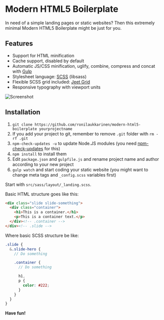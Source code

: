 # Modern HTML5 Boilerplate

In need of a simple landing pages or static websites? Then this extremely minimal Modern HTML5 Boilerplate might be just for you.

## Features

- Support for HTML minification
- Cache support, disabled by default
- Automatic JS/CSS minification, uglify, combine, compress and concat with [Gulp](http://gulpjs.com/)
- Stylesheet language: [SCSS](http://sass-lang.com/) (libsass)
- Flexible SCSS grid included: [Jeet Grid](http://jeet.gs/)
- Responsive typography with viewport units

![](https://rolle.design/mhb.png "Screenshot")

## Installation

1. `git clone https://github.com/ronilaukkarinen/modern-html5-boilerplate yourprojectname`
2. If you add your project to git, remember to remove `.git` folder with `rm -rf .git`
3. `npm-check-updates -u` to update Node.JS modules (you need [npm-check-updates](https://www.npmjs.com/package/npm-check-updates) for this)
4. `npm install` to install them
5. Edit `package.json` and `gulpfile.js` and rename project name and author according to your new project
6. `gulp watch` and start coding your static website (you might want to change meta tags and `_config.scss` variables first)

Start with `src/sass/layout/_landing.scss`.

Basic HTML structure goes like this:

```` html
<div class="slide slide-something">
  <div class="container">
    <h1>This is a container.</h1>
    <p>This is a container text.</p>
  </div><!-- .container -->
</div><!-- .slide -->
````

Where basic SCSS structure be like:

```` scss
.slide {
  &.slide-hero {
    // Do something

    .container {
      // Do something

      h1,
      p {
        color: #222;
      }
    }
  }
}
````

**Have fun!**

